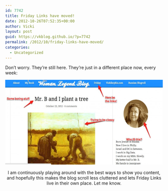 ```yaml
---
id: 7742
title: Friday Links have moved!
date: 2012-10-26T07:52:35+00:00
author: Vicki
layout: post
guid: https://vkblog.github.io/?p=7742
permalink: /2012/10/friday-links-have-moved/
categories:
  - Uncategorized
---
```

Don&#8217;t worry. They&#8217;re still here. They&#8217;re just in a different place now, every week:

<p style="text-align: center;">
  <a href="https://raw.githubusercontent.com/vkblog/vkblog.github.io/master/public/img/2012/10/blogerator.jpg"><img class="aligncenter  wp-image-7745" title="blogerator" src="https://raw.githubusercontent.com/vkblog/vkblog.github.io/master/public/img/2012/10/blogerator-1024x486.jpg" alt="" width="574" height="272" /></a>
</p>

<p style="text-align: center;">
  I am continuously playing around with the best ways to show you content, and hopefully this makes the blog scroll less cluttered and lets Friday Links live in their own place. Let me know.
</p>